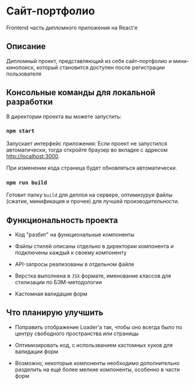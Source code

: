 # Сайт-портфолио
Frontend часть дипломного приложения на React'е

## Описание
Дипломный проект, представляющий из себя сайт-портфолио и мини-кинопоиск, который становится доступен после регистрации пользователя

## Консольные команды для локальной разработки

В директории проекта вы можете запустить:

### `npm start`

Запускает интерфейс приложения:
Если проект не запустился автоматически, тогда откройте браузер во вкладке с адресом [http://localhost:3000](http://localhost:3000).

При изменении кода страница будет обновляться автоматически.

### `npm run build`

Готовит папку `build` для деплоя на сервере, оптимизуруя файлы (сжатие, минификация и прочее) для лучшей производительности.

## Функциональность проекта

* Код "разбит" на функциональные компоненты

* Файлы стилей описаны отдельно в директории компонента и подключены каждый к своему компоненту

* API-запросы реализованы в отдельном файле

* Верстка выполнена в `JSX` формате, именование классов для стилизации по БЭМ-методологии

* Кастомная валидация форм

## Что планирую улучшить

* Поправить отображение Loader'а так, чтобы оно всегда было по центру свободного пространства или страницы

* Оптимизировать код, с использванием кастомных хуков для валидации форм

* Возможно, некоторые компоненты необходимо дополнительно разделить на ещё более мелкие компоненты, особенно в части форм
